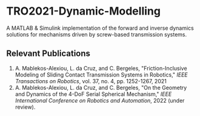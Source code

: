 # TRO2021-Dynamic-Modelling

A MATLAB & Simulink implementation of the forward and inverse dynamics solutions for mechanisms driven by screw-based transmission systems.

## Relevant Publications

1. A. Mablekos-Alexiou, L. da Cruz, and C. Bergeles, "Friction-Inclusive Modeling of Sliding Contact Transmission Systems in Robotics," *IEEE Transactions on Robotics*, vol. 37, no. 4, pp. 1252-1267, 2021
2. A. Mablekos-Alexiou, L. da Cruz, and C. Bergeles, "On the Geometry and Dynamics of the 4-DoF Serial Spherical Mechanism," *IEEE International Conference on Robotics and Automation*, 2022 (under review).
